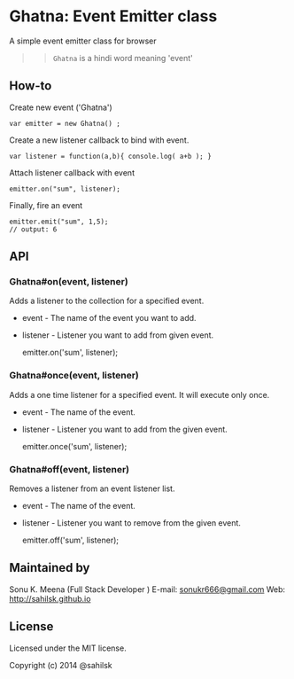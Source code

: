 Ghatna: Event Emitter class
=====================

A simple event emitter class for browser

>> `Ghatna` is a hindi word meaning 'event'


How-to 
----------

Create new event ('Ghatna')

	var emitter = new Ghatna() ;

Create a new listener callback to bind with event.

	var listener = function(a,b){ console.log( a+b ); }

Attach listener callback with event

	emitter.on("sum", listener);
	
Finally, fire an event 

	emitter.emit("sum", 1,5);
	// output: 6


	
API
------------------

### Ghatna#on(event, listener)

Adds a listener to the collection for a specified event.

* event - The name of the event you want to add.
* listener - Listener you want to add from given event.

	emitter.on('sum', listener);

	
### Ghatna#once(event, listener)

Adds a one time listener  for a specified event. It will execute only once.

* event - The name of the event.
* listener - Listener you want to add from the given event.
	
	emitter.once('sum', listener);

	
### Ghatna#off(event, listener)

Removes a listener from an event listener list.

* event - The name of the event.
* listener - Listener you want to remove from the given event.

	emitter.off('sum', listener);

	
 Maintained by
----------------------
Sonu K. Meena (Full Stack Developer )
E-mail: sonukr666@gmail.com
Web: http://sahilsk.github.io


License
-------------------

Licensed under the MIT license.

Copyright (c) 2014 @sahilsk